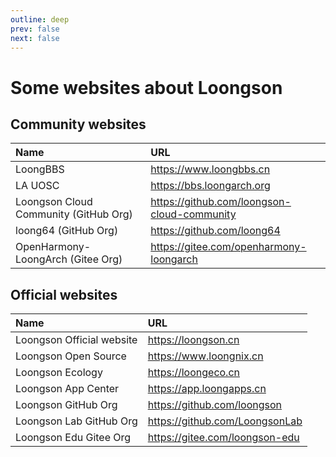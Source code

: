 ```yaml
---
outline: deep
prev: false
next: false
---
```

# Some websites about Loongson

## Community websites

| Name                                  | URL                                         |
| :------------------------------------ | :------------------------------------------ |
| LoongBBS                              | https://www.loongbbs.cn                     |
| LA UOSC                               | https://bbs.loongarch.org                   |
| Loongson Cloud Community (GitHub Org) | https://github.com/loongson-cloud-community |
| loong64 (GitHub Org)                  | https://github.com/loong64                  |
| OpenHarmony-LoongArch (Gitee Org)   | https://gitee.com/openharmony-loongarch     |

## Official websites

| Name                      | URL                            |
| :------------------------ | :----------------------------- |
| Loongson Official website | https://loongson.cn            |
| Loongson Open Source      | https://www.loongnix.cn        |
| Loongson Ecology          | https://loongeco.cn            |
| Loongson App Center       | https://app.loongapps.cn       |
| Loongson GitHub Org      | https://github.com/loongson    |
| Loongson Lab GitHub Org   | https://github.com/LoongsonLab |
| Loongson Edu Gitee Org   | https://gitee.com/loongson-edu |
